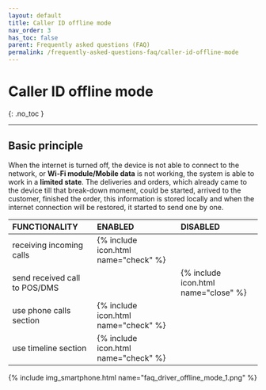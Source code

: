```yaml
---
layout: default
title: Caller ID offline mode
nav_order: 3
has_toc: false
parent: Frequently asked questions (FAQ)
permalink: /frequently-asked-questions-faq/caller-id-offline-mode
---
```


# Caller ID offline mode
{: .no_toc }

---

## Basic principle
When the internet is turned off, the device is not able to connect to the network, or **Wi-Fi module/Mobile data** is not working, the system is able to work in a **limited state**. The deliveries and orders, which already came to the device till that break-down moment, could be started, arrived to the customer, finished the order, this information is stored locally and when the internet connection will be restored, it started to send one by one. 



| FUNCTIONALITY									| <span class="text-green-100">ENABLED</span>  | <span class="text-red-100">DISABLED</span> |
|:------------------------------------------------------|:------|:------|
| receiving incoming calls							| <span class="text-green-100">{% include icon.html name="check" %}</span> |  |
| send received call to POS/DMS								|  | <span class="text-red-100">{% include icon.html name="close" %}</span> |
| use phone calls section								| <span class="text-green-100">{% include icon.html name="check" %}</span> |  |
| use timeline section								| <span class="text-green-100">{% include icon.html name="check" %}</span> |  |

{% include img_smartphone.html name="faq_driver_offline_mode_1.png" %}